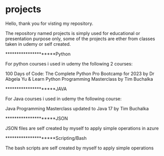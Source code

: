 # projects

Hello, thank you for visting my repository.

The repository named projects is simply used for educational or presentation purpose only, some of the projects are ether from classes taken in udemy or self created.

*********************Python

For python courses i used in udemy the following 2 courses:

100 Days of Code: The Complete Python Pro Bootcamp for 2023 by Dr Abgela Yu & Learn Python Programming Masterclass by Tim Buchalka




*********************JAVA

For Java courses i used in udemy the following course:

Java Programming Masterclass updated to Java 17 by Tim Buchalka







*********************JSON

JSON files are self created by myself to apply simple operations in azure







*********************Scripting/Bash

The bash scripts are self created by myself to apply simple operations


